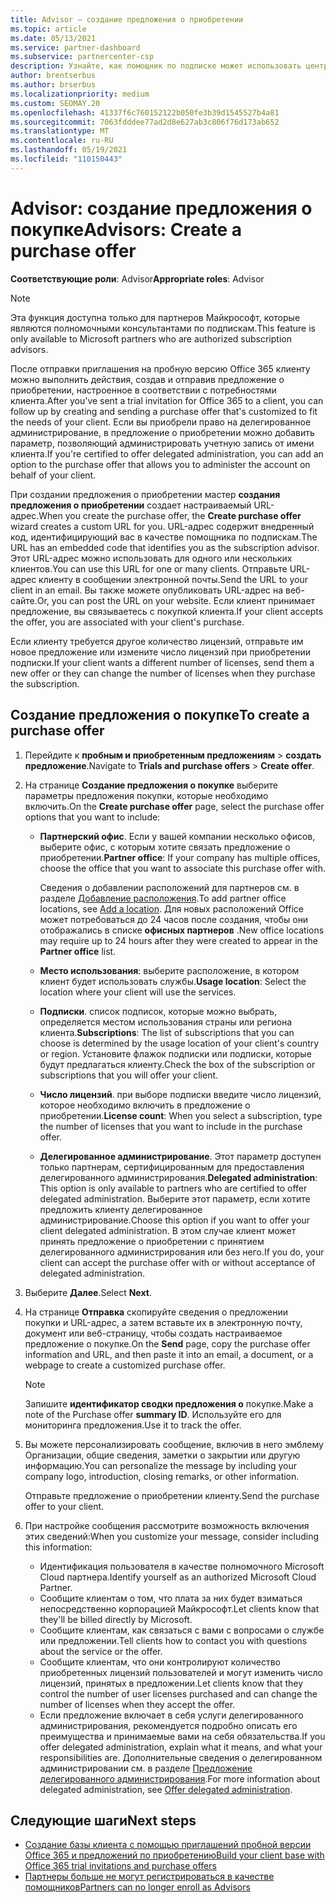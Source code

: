 ```yaml
---
title: Advisor — создание предложения о приобретении
ms.topic: article
ms.date: 05/13/2021
ms.service: partner-dashboard
ms.subservice: partnercenter-csp
description: Узнайте, как помощник по подписке может использовать центр партнеров для создания предложения о приобретении и настраиваемого URL-адреса для включения в пробные приглашения по Office 365.
author: brentserbus
ms.author: brserbus
ms.localizationpriority: medium
ms.custom: SEOMAY.20
ms.openlocfilehash: 41337f6c760152122b050fe3b39d1545527b4a81
ms.sourcegitcommit: 7063fdddee77ad2d8e627ab3c806f76d173ab652
ms.translationtype: MT
ms.contentlocale: ru-RU
ms.lasthandoff: 05/19/2021
ms.locfileid: "110150443"
---
```

# <a name="advisors-create-a-purchase-offer"></a><span data-ttu-id="a4940-103">Advisor: создание предложения о покупке</span><span class="sxs-lookup"><span data-stu-id="a4940-103">Advisors: Create a purchase offer</span></span>

 
<span data-ttu-id="a4940-104">**Соответствующие роли**: Advisor</span><span class="sxs-lookup"><span data-stu-id="a4940-104">**Appropriate roles**: Advisor</span></span>


> [!NOTE]
> <span data-ttu-id="a4940-105">Эта функция доступна только для партнеров Майкрософт, которые являются полномочными консультантами по подпискам.</span><span class="sxs-lookup"><span data-stu-id="a4940-105">This feature is only available to Microsoft partners who are authorized subscription advisors.</span></span>

<span data-ttu-id="a4940-106">После отправки приглашения на пробную версию Office 365 клиенту можно выполнить действия, создав и отправив предложение о приобретении, настроенное в соответствии с потребностями клиента.</span><span class="sxs-lookup"><span data-stu-id="a4940-106">After you've sent a trial invitation for Office 365 to a client, you can follow up by creating and sending a purchase offer that's customized to fit the needs of your client.</span></span> <span data-ttu-id="a4940-107">Если вы приобрели право на делегированное администрирование, в предложение о приобретении можно добавить параметр, позволяющий администрировать учетную запись от имени клиента.</span><span class="sxs-lookup"><span data-stu-id="a4940-107">If you're certified to offer delegated administration, you can add an option to the purchase offer that allows you to administer the account on behalf of your client.</span></span>

<span data-ttu-id="a4940-108">При создании предложения о приобретении мастер **создания предложения о приобретении** создает настраиваемый URL-адрес.</span><span class="sxs-lookup"><span data-stu-id="a4940-108">When you create the purchase offer, the **Create purchase offer** wizard creates a custom URL for you.</span></span> <span data-ttu-id="a4940-109">URL-адрес содержит внедренный код, идентифицирующий вас в качестве помощника по подпискам.</span><span class="sxs-lookup"><span data-stu-id="a4940-109">The URL has an embedded code that identifies you as the subscription advisor.</span></span> <span data-ttu-id="a4940-110">Этот URL-адрес можно использовать для одного или нескольких клиентов.</span><span class="sxs-lookup"><span data-stu-id="a4940-110">You can use this URL for one or many clients.</span></span> <span data-ttu-id="a4940-111">Отправьте URL-адрес клиенту в сообщении электронной почты.</span><span class="sxs-lookup"><span data-stu-id="a4940-111">Send the URL to your client in an email.</span></span> <span data-ttu-id="a4940-112">Вы также можете опубликовать URL-адрес на веб-сайте.</span><span class="sxs-lookup"><span data-stu-id="a4940-112">Or, you can post the URL on your website.</span></span> <span data-ttu-id="a4940-113">Если клиент принимает предложение, вы связываетесь с покупкой клиента.</span><span class="sxs-lookup"><span data-stu-id="a4940-113">If your client accepts the offer, you are associated with your client's purchase.</span></span>

<span data-ttu-id="a4940-114">Если клиенту требуется другое количество лицензий, отправьте им новое предложение или измените число лицензий при приобретении подписки.</span><span class="sxs-lookup"><span data-stu-id="a4940-114">If your client wants a different number of licenses, send them a new offer or they can change the number of licenses when they purchase the subscription.</span></span>

## <a name="to-create-a-purchase-offer"></a><span data-ttu-id="a4940-115">Создание предложения о покупке</span><span class="sxs-lookup"><span data-stu-id="a4940-115">To create a purchase offer</span></span>

1. <span data-ttu-id="a4940-116">Перейдите к **пробным и приобретенным предложениям**  >  **создать предложение**.</span><span class="sxs-lookup"><span data-stu-id="a4940-116">Navigate to **Trials and purchase offers** > **Create offer**.</span></span>

2. <span data-ttu-id="a4940-117">На странице **Создание предложения о покупке** выберите параметры предложения покупки, которые необходимо включить.</span><span class="sxs-lookup"><span data-stu-id="a4940-117">On the **Create purchase offer** page, select the purchase offer options that you want to include:</span></span>

    - <span data-ttu-id="a4940-118">**Партнерский офис**. Если у вашей компании несколько офисов, выберите офис, с которым хотите связать предложение о приобретении.</span><span class="sxs-lookup"><span data-stu-id="a4940-118">**Partner office**: If your company has multiple offices, choose the office that you want to associate this purchase offer with.</span></span>

        <span data-ttu-id="a4940-119">Сведения о добавлении расположений для партнеров см. в разделе [Добавление расположения](manage-locations.md).</span><span class="sxs-lookup"><span data-stu-id="a4940-119">To add partner office locations, see [Add a location](manage-locations.md).</span></span> <span data-ttu-id="a4940-120">Для новых расположений Office может потребоваться до 24 часов после создания, чтобы они отображались в списке **офисных партнеров** .</span><span class="sxs-lookup"><span data-stu-id="a4940-120">New office locations may require up to 24 hours after they were created to appear in the **Partner office** list.</span></span>

    - <span data-ttu-id="a4940-121">**Место использования**: выберите расположение, в котором клиент будет использовать службы.</span><span class="sxs-lookup"><span data-stu-id="a4940-121">**Usage location**: Select the location where your client will use the services.</span></span>
    - <span data-ttu-id="a4940-122">**Подписки**. список подписок, которые можно выбрать, определяется местом использования страны или региона клиента.</span><span class="sxs-lookup"><span data-stu-id="a4940-122">**Subscriptions**: The list of subscriptions that you can choose is determined by the usage location of your client's country or region.</span></span> <span data-ttu-id="a4940-123">Установите флажок подписки или подписки, которые будут предлагаться клиенту.</span><span class="sxs-lookup"><span data-stu-id="a4940-123">Check the box of the subscription or subscriptions that you will offer your client.</span></span>
    - <span data-ttu-id="a4940-124">**Число лицензий**. при выборе подписки введите число лицензий, которое необходимо включить в предложение о приобретении.</span><span class="sxs-lookup"><span data-stu-id="a4940-124">**License count**: When you select a subscription, type the number of licenses that you want to include in the purchase offer.</span></span>
    - <span data-ttu-id="a4940-125">**Делегированное администрирование**. Этот параметр доступен только партнерам, сертифицированным для предоставления делегированного администрирования.</span><span class="sxs-lookup"><span data-stu-id="a4940-125">**Delegated administration**: This option is only available to partners who are certified to offer delegated administration.</span></span> <span data-ttu-id="a4940-126">Выберите этот параметр, если хотите предложить клиенту делегированное администрирование.</span><span class="sxs-lookup"><span data-stu-id="a4940-126">Choose this option if you want to offer your client delegated administration.</span></span> <span data-ttu-id="a4940-127">В этом случае клиент может принять предложение о приобретении с принятием делегированного администрирования или без него.</span><span class="sxs-lookup"><span data-stu-id="a4940-127">If you do, your client can accept the purchase offer with or without acceptance of delegated administration.</span></span>

3. <span data-ttu-id="a4940-128">Выберите **Далее**.</span><span class="sxs-lookup"><span data-stu-id="a4940-128">Select **Next**.</span></span>

4. <span data-ttu-id="a4940-129">На странице **Отправка** скопируйте сведения о предложении покупки и URL-адрес, а затем вставьте их в электронную почту, документ или веб-страницу, чтобы создать настраиваемое предложение о покупке.</span><span class="sxs-lookup"><span data-stu-id="a4940-129">On the **Send** page, copy the purchase offer information and URL, and then paste it into an email, a document, or a webpage to create a customized purchase offer.</span></span>

    > [!NOTE]
    > <span data-ttu-id="a4940-130">Запишите **идентификатор сводки предложения о** покупке.</span><span class="sxs-lookup"><span data-stu-id="a4940-130">Make a note of the Purchase offer **summary ID**.</span></span> <span data-ttu-id="a4940-131">Используйте его для мониторинга предложения.</span><span class="sxs-lookup"><span data-stu-id="a4940-131">Use it to track the offer.</span></span>

5. <span data-ttu-id="a4940-132">Вы можете персонализировать сообщение, включив в него эмблему Организации, общие сведения, заметки о закрытии или другую информацию.</span><span class="sxs-lookup"><span data-stu-id="a4940-132">You can personalize the message by including your company logo, introduction, closing remarks, or other information.</span></span>

    <span data-ttu-id="a4940-133">Отправьте предложение о приобретении клиенту.</span><span class="sxs-lookup"><span data-stu-id="a4940-133">Send the purchase offer to your client.</span></span>

6. <span data-ttu-id="a4940-134">При настройке сообщения рассмотрите возможность включения этих сведений:</span><span class="sxs-lookup"><span data-stu-id="a4940-134">When you customize your message, consider including this information:</span></span>

    - <span data-ttu-id="a4940-135">Идентификация пользователя в качестве полномочного Microsoft Cloud партнера.</span><span class="sxs-lookup"><span data-stu-id="a4940-135">Identify yourself as an authorized Microsoft Cloud Partner.</span></span>
    - <span data-ttu-id="a4940-136">Сообщите клиентам о том, что плата за них будет взиматься непосредственно корпорацией Майкрософт.</span><span class="sxs-lookup"><span data-stu-id="a4940-136">Let clients know that they'll be billed directly by Microsoft.</span></span>
    - <span data-ttu-id="a4940-137">Сообщите клиентам, как связаться с вами с вопросами о службе или предложении.</span><span class="sxs-lookup"><span data-stu-id="a4940-137">Tell clients how to contact you with questions about the service or the offer.</span></span>
    - <span data-ttu-id="a4940-138">Сообщите клиентам, что они контролируют количество приобретенных лицензий пользователей и могут изменить число лицензий, принятых в предложении.</span><span class="sxs-lookup"><span data-stu-id="a4940-138">Let clients know that they control the number of user licenses purchased and can change the number of licenses when they accept the offer.</span></span>
    - <span data-ttu-id="a4940-139">Если предложение включает в себя услуги делегированного администрирования, рекомендуется подробно описать его преимущества и принимаемые вами на себя обязательства.</span><span class="sxs-lookup"><span data-stu-id="a4940-139">If you offer delegated administration, explain what it means, and what your responsibilities are.</span></span> <span data-ttu-id="a4940-140">Дополнительные сведения о делегированном администрировании см. в разделе [Предложение делегированного администрирования](customers-revoke-admin-privileges.md).</span><span class="sxs-lookup"><span data-stu-id="a4940-140">For more information about delegated administration, see [Offer delegated administration](customers-revoke-admin-privileges.md).</span></span>

## <a name="next-steps"></a><span data-ttu-id="a4940-141">Следующие шаги</span><span class="sxs-lookup"><span data-stu-id="a4940-141">Next steps</span></span>

- [<span data-ttu-id="a4940-142">Создание базы клиента с помощью приглашений пробной версии Office 365 и предложений по приобретению</span><span class="sxs-lookup"><span data-stu-id="a4940-142">Build your client base with Office 365 trial invitations and purchase offers</span></span>](advisors-build-your-business.md)
- [<span data-ttu-id="a4940-143">Партнеры больше не могут регистрироваться в качестве помощников</span><span class="sxs-lookup"><span data-stu-id="a4940-143">Partners can no longer enroll as Advisors</span></span>](advisors-no-csp.md)